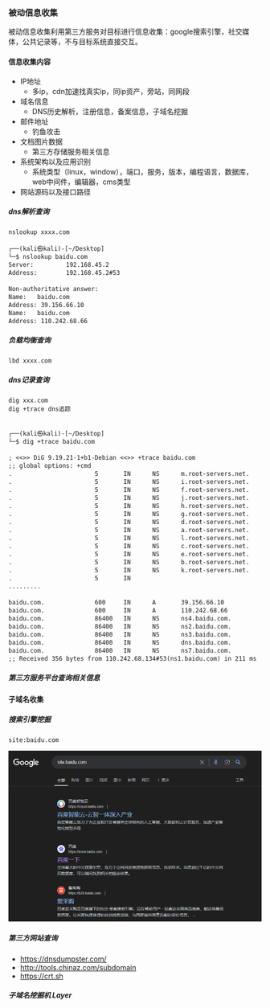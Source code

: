 ### 被动信息收集
被动信息收集利用第三方服务对目标进行信息收集：google搜索引擎，社交媒体，公共记录等，不与目标系统直接交互。

#### 信息收集内容
- IP地址
  - 多ip，cdn加速找真实ip，同ip资产，旁站，同网段
- 域名信息
  - DNS历史解析，注册信息，备案信息，子域名挖掘
- 邮件地址
    - 钓鱼攻击
- 文档图片数据
  - 第三方存储服务相关信息
- 系统架构以及应用识别
  - 系统类型（linux，window），端口，服务，版本，编程语言，数据库，web中间件，编辑器，cms类型
- 网站源码以及接口路径

##### dns解析查询
```
nslookup xxxx.com

┌──(kali㉿kali)-[~/Desktop]
└─$ nslookup baidu.com 
Server:         192.168.45.2
Address:        192.168.45.2#53

Non-authoritative answer:
Name:   baidu.com
Address: 39.156.66.10
Name:   baidu.com
Address: 110.242.68.66
```
##### 负载均衡查询
```
lbd xxxx.com
```

##### dns记录查询
```
dig xxx.com
dig +trace dns追踪


┌──(kali㉿kali)-[~/Desktop]
└─$ dig +trace baidu.com 

; <<>> DiG 9.19.21-1+b1-Debian <<>> +trace baidu.com
;; global options: +cmd
.                       5       IN      NS      m.root-servers.net.
.                       5       IN      NS      i.root-servers.net.
.                       5       IN      NS      f.root-servers.net.
.                       5       IN      NS      j.root-servers.net.
.                       5       IN      NS      h.root-servers.net.
.                       5       IN      NS      g.root-servers.net.
.                       5       IN      NS      d.root-servers.net.
.                       5       IN      NS      a.root-servers.net.
.                       5       IN      NS      l.root-servers.net.
.                       5       IN      NS      c.root-servers.net.
.                       5       IN      NS      e.root-servers.net.
.                       5       IN      NS      b.root-servers.net.
.                       5       IN      NS      k.root-servers.net.
.                       5       IN      
.........

baidu.com.              600     IN      A       39.156.66.10
baidu.com.              600     IN      A       110.242.68.66
baidu.com.              86400   IN      NS      ns4.baidu.com.
baidu.com.              86400   IN      NS      ns2.baidu.com.
baidu.com.              86400   IN      NS      ns3.baidu.com.
baidu.com.              86400   IN      NS      dns.baidu.com.
baidu.com.              86400   IN      NS      ns7.baidu.com.
;; Received 356 bytes from 110.242.68.134#53(ns1.baidu.com) in 211 ms

```
##### 第三方服务平台查询相关信息

#### 子域名收集

##### 搜索引擎挖掘
```
site:baidu.com
```
![搜索引擎子域名](images/子域名搜索01.png)
##### 第三方网站查询
- https://dnsdumpster.com/
- http://tools.chinaz.com/subdomain
- https://crt.sh
##### 子域名挖掘机 Layer

